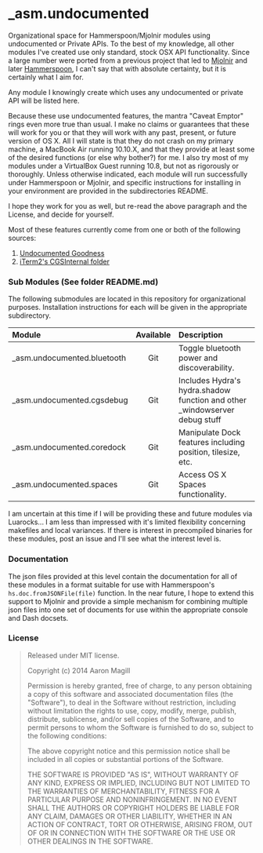 _asm.undocumented
=================

Organizational space for Hammerspoon/Mjolnir modules using undocumented or Private APIs.  To the best of my knowledge, all other modules I've created use only standard, stock OSX API functionality.  Since a large number were ported from a previous project that led to [Mjolnir](https://github.com/sdegutis/mjolnir) and later [Hammerspoon](https://github.com/Hammerspoon/hammerspoon), I can't say that with absolute certainty, but it is certainly what I aim for.

Any module I knowingly create which uses any undocumented or private API will be listed here.

Because these use undocumented features, the mantra "Caveat Emptor" rings even more true than usual.  I make no claims or guarantees that these will work for you or that they will work with any past, present, or future version of OS X.  All I will state is that they do not crash on my primary machine, a MacBook Air running 10.10.X, and that they provide at least some of the desired functions (or else why bother?) for me.  I also try most of my modules under a VirtualBox Guest running 10.8, but not as rigorously or thoroughly.  Unless otherwise indicated, each module will run successfully under Hammerspoon or Mjolnir, and specific instructions for installing in your environment are provided in the subdirectories README.

I hope they work for you as well, but re-read the above paragraph and the License, and decide for yourself.

Most of these features currently come from one or both of the following sources:

 1. [Undocumented Goodness](https://code.google.com/p/undocumented-goodness/)
 2. [iTerm2's CGSInternal folder](https://github.com/gnachman/iterm2)

### Sub Modules (See folder README.md)
The following submodules are located in this repository for organizational purposes.  Installation instructions for each will be given in the appropriate subdirectory.

|Module                      | Available | Description                                                                |
|:---------------------------|:---------:|:---------------------------------------------------------------------------|
|_asm.undocumented.bluetooth | Git       | Toggle bluetooth power and discoverability.                                |
|_asm.undocumented.cgsdebug  | Git       | Includes Hydra's hydra.shadow function and other _windowserver debug stuff |
|_asm.undocumented.coredock  | Git       | Manipulate Dock features including position, tilesize, etc.                |
|_asm.undocumented.spaces    | Git       | Access OS X Spaces functionality.                                          |

I am uncertain at this time if I will be providing these and future modules via Luarocks... I am less than impressed with it's limited flexibility concerning makefiles and local variances.  If there is interest in precompiled binaries for these modules, post an issue and I'll see what the interest level is.

### Documentation

The json files provided at this level contain the documentation for all of these modules in a format suitable for use with Hammerspoon's `hs.doc.fromJSONFile(file)` function.  In the near future, I hope to extend this support to Mjolnir and provide a simple mechanism for combining multiple json files into one set of documents for use within the appropriate console and Dash docsets.

### License

> Released under MIT license.
>
> Copyright (c) 2014 Aaron Magill
>
> Permission is hereby granted, free of charge, to any person obtaining a copy of this software and associated documentation files (the "Software"), to deal in the Software without restriction, including without limitation the rights to use, copy, modify, merge, publish, distribute, sublicense, and/or sell copies of the Software, and to permit persons to whom the Software is furnished to do so, subject to the following conditions:
>
> The above copyright notice and this permission notice shall be included in all copies or substantial portions of the Software.
>
> THE SOFTWARE IS PROVIDED "AS IS", WITHOUT WARRANTY OF ANY KIND, EXPRESS OR IMPLIED, INCLUDING BUT NOT LIMITED TO THE WARRANTIES OF MERCHANTABILITY, FITNESS FOR A PARTICULAR PURPOSE AND NONINFRINGEMENT. IN NO EVENT SHALL THE AUTHORS OR COPYRIGHT HOLDERS BE LIABLE FOR ANY CLAIM, DAMAGES OR OTHER LIABILITY, WHETHER IN AN ACTION OF CONTRACT, TORT OR OTHERWISE, ARISING FROM, OUT OF OR IN CONNECTION WITH THE SOFTWARE OR THE USE OR OTHER DEALINGS IN THE SOFTWARE.
>